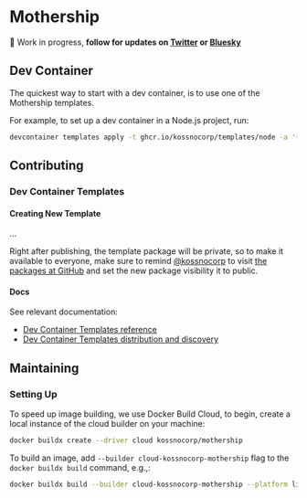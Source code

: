 # Mothership

🚧 Work in progress, **follow for updates on [Twitter](https://twitter.com/kossnocorp) or [Bluesky](https://bsky.app/profile/koss.nocorp.me)**

## Dev Container

The quickest way to start with a dev container, is to use one of the Mothership templates.

For example, to set up a dev container in a Node.js project, run:

```bash
devcontainer templates apply -t ghcr.io/kossnocorp/templates/node -a '{"name":"MY_PROJECT_NAME"}'
```

## Contributing

### Dev Container Templates

#### Creating New Template

...

Right after publishing, the template package will be private, so to make it available to everyone, make sure to remind [@kossnocorp](https://github.com/kossnocorp) to visit [the packages at GitHub](https://github.com/kossnocorp?tab=packages) and set the new package visibility it to public.

#### Docs

See relevant documentation:

- [Dev Container Templates reference](https://containers.dev/implementors/templates/)
- [Dev Container Templates distribution and discovery](https://containers.dev/implementors/templates-distribution/)

## Maintaining

### Setting Up

To speed up image building, we use Docker Build Cloud, to begin, create a local instance of the cloud builder on your machine:

```bash
docker buildx create --driver cloud kossnocorp/mothership
```

To build an image, add `--builder cloud-kossnocorp-mothership` flag to the `docker buildx build` command, e.g.,:

```bash
docker buildx build --builder cloud-kossnocorp-mothership --platform linux/amd64 --file images/base/Dockerfile --tag kossnocorp/dev-base .
```
